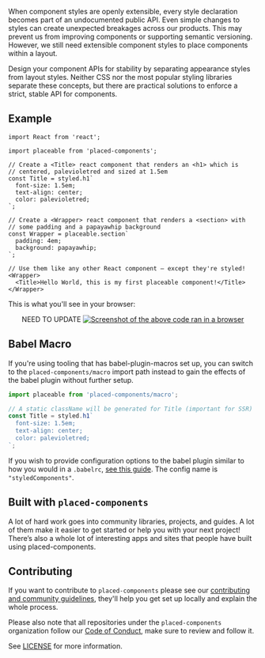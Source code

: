 When component styles are openly extensible, every style declaration becomes part of an undocumented public API. Even simple changes to styles can create unexpected breakages across our products. This may prevent us from improving components or supporting semantic versioning. However, we still need extensible component styles to place components within a layout.

Design your component APIs for stability by separating appearance styles from layout styles. Neither CSS nor the most popular styling libraries separate these concepts, but there are practical solutions to enforce a strict, stable API for components.

## Example

<!-- prettier-ignore -->
```JSX
import React from 'react';

import placeable from 'placed-components';

// Create a <Title> react component that renders an <h1> which is
// centered, palevioletred and sized at 1.5em
const Title = styled.h1`
  font-size: 1.5em;
  text-align: center;
  color: palevioletred;
`;

// Create a <Wrapper> react component that renders a <section> with
// some padding and a papayawhip background
const Wrapper = placeable.section`
  padding: 4em;
  background: papayawhip;
`;

// Use them like any other React component – except they're styled!
<Wrapper>
  <Title>Hello World, this is my first placeable component!</Title>
</Wrapper>
```

This is what you'll see in your browser:

<div align="center">
NEED TO UPDATE
  <a href="https://placed-components.com">
    <img alt="Screenshot of the above code ran in a browser" src="http://i.imgur.com/wUJpcjY.jpg" />
  </a>
</div>

## Babel Macro

If you're using tooling that has babel-plugin-macros set up, you can switch to the `placed-components/macro` import path instead to gain the effects of the babel plugin without further setup.

```js
import placeable from 'placed-components/macro';

// A static className will be generated for Title (important for SSR)
const Title = styled.h1`
  font-size: 1.5em;
  text-align: center;
  color: palevioletred;
`;
```

If you wish to provide configuration options to the babel plugin similar to how you would in a `.babelrc`, [see this guide](https://github.com/kentcdodds/babel-plugin-macros/blob/master/other/docs/author.md#config-experimental). The config name is `"styledComponents"`.

## Built with `placed-components`

A lot of hard work goes into community libraries, projects, and guides. A lot of them make it easier to get started or help you with your next project! There’s also a whole lot of interesting apps and sites that people have built using placed-components.

## Contributing

If you want to contribute to `placed-components` please see our [contributing and community guidelines](./CONTRIBUTING.md), they'll help you get set up locally and explain the whole process.

Please also note that all repositories under the `placed-components` organization follow our [Code of Conduct](./CODE_OF_CONDUCT.md), make sure to review and follow it.

See [LICENSE](./LICENSE) for more information.
